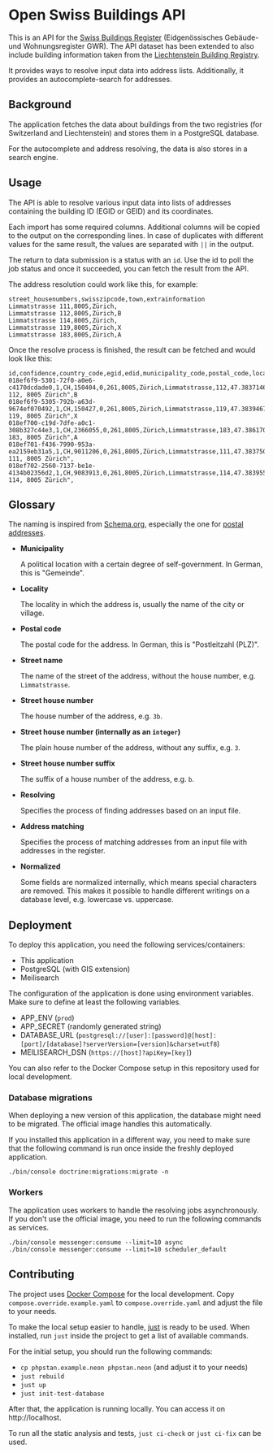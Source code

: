 # Open Swiss Buildings API

This is an API for the [Swiss Buildings Register](https://www.housing-stat.ch/) (Eidgenössisches Gebäude- und Wohnungsregister GWR).
The API dataset has been extended to also include building information taken from the
[Liechtenstein Building Registry](https://www.statistikportal.li/de/erhebungen-register/gebaeude-und-wohnungsregister).

It provides ways to resolve input data into address lists.
Additionally, it provides an autocomplete-search for addresses.

## Background

The application fetches the data about buildings from the two registries (for Switzerland and Liechtenstein) and stores
them in a PostgreSQL database.

For the autocomplete and address resolving, the data is also stores in a search engine.

## Usage

The API is able to resolve various input data into lists of addresses containing the building ID (EGID or GEID) and its coordinates.

Each import has some required columns.
Additional columns will be copied to the output on the corresponding lines.
In case of duplicates with different values for the same result, the values are separated with `||` in the output.

The return to data submission is a status with an `id`. Use the id to poll the job status and once it succeeded, you can
fetch the result from the API.

The address resolution could work like this, for example:

```
street_housenumbers,swisszipcode,town,extrainformation
Limmatstrasse 111,8005,Zürich,
Limmatstrasse 112,8005,Zürich,B
Limmatstrasse 114,8005,Zürich,
Limmatstrasse 119,8005,Zürich,X
Limmatstrasse 183,8005,Zürich,A
```

Once the resolve process is finished, the result can be fetched and would look like this:
```
id,confidence,country_code,egid,edid,municipality_code,postal_code,locality,street_name,street_house_number,latitude,longitude,match_type,original_address,extrainformation
018ef6f9-5301-72f0-a0e6-c4170dcdade0,1,CH,150404,0,261,8005,Zürich,Limmatstrasse,112,47.383714644865,8.5333052733667,exact,"Limmatstrasse 112, 8005 Zürich",B
018ef6f9-5305-792b-a63d-9674ef070492,1,CH,150427,0,261,8005,Zürich,Limmatstrasse,119,47.383946709755,8.5322481218705,exact,"Limmatstrasse 119, 8005 Zürich",X
018ef700-c19d-7dfe-a0c1-308b327c44e3,1,CH,2366055,0,261,8005,Zürich,Limmatstrasse,183,47.386170922358,8.5292387777084,exact,"Limmatstrasse 183, 8005 Zürich",A
018ef701-f436-7990-953a-ea2159eb31a5,1,CH,9011206,0,261,8005,Zürich,Limmatstrasse,111,47.383750821972,8.5325010116967,exact,"Limmatstrasse 111, 8005 Zürich",
018ef702-2560-7137-be1e-4134b02356d2,1,CH,9083913,0,261,8005,Zürich,Limmatstrasse,114,47.383955253925,8.5333727812119,exact,"Limmatstrasse 114, 8005 Zürich",
```

## Glossary

The naming is inspired from [Schema.org](https://schema.org/), especially the one for [postal addresses](https://schema.org/PostalAddress).

* **Municipality**

  A political location with a certain degree of self-government.
  In German, this is "Gemeinde".

* **Locality**

  The locality in which the address is, usually the name of the city or village.

* **Postal code**

  The postal code for the address.
  In German, this is "Postleitzahl (PLZ)".

* **Street name**

  The name of the street of the address, without the house number, e.g. `Limmatstrasse`.

* **Street house number**

  The house number of the address, e.g. `3b`.

* **Street house number (internally as an `integer`)**

  The plain house number of the address, without any suffix, e.g. `3`.

* **Street house number suffix**

  The suffix of a house number of the address, e.g. `b`.

* **Resolving**

  Specifies the process of finding addresses based on an input file.

* **Address matching**

  Specifies the process of matching addresses from an input file with addresses in the register.

* **Normalized**

  Some fields are normalized internally, which means special characters are removed.
  This makes it possible to handle different writings on a database level, e.g. lowercase vs. uppercase.

## Deployment

To deploy this application, you need the following services/containers:
* This application
* PostgreSQL (with GIS extension)
* Meilisearch

The configuration of the application is done using environment variables.
Make sure to define at least the following variables.

* APP_ENV (`prod`)
* APP_SECRET (randomly generated string)
* DATABASE_URL (`postgresql://[user]:[password]@[host]:[port]/[database]?serverVersion=[version]&charset=utf8`)
* MEILISEARCH_DSN (`https://[host]?apiKey=[key]`)

You can also refer to the Docker Compose setup in this repository used for local development.

### Database migrations

When deploying a new version of this application, the database might need to be migrated.
The official image handles this automatically.

If you installed this application in a different way, you need to make sure that the following command
is run once inside the freshly deployed application.

```
./bin/console doctrine:migrations:migrate -n
```

### Workers

The application uses workers to handle the resolving jobs asynchronously.
If you don't use the official image, you need to run the following commands as services.

```
./bin/console messenger:consume --limit=10 async
./bin/console messenger:consume --limit=10 scheduler_default
```

## Contributing

The project uses [Docker Compose](https://docs.docker.com/compose/) for the local development.
Copy `compose.override.example.yaml` to `compose.override.yaml` and adjust the file to your needs.

To make the local setup easier to handle, [just](https://just.systems/man/en/) is ready to be used.
When installed, run `just` inside the project to get a list of available commands.

For the initial setup, you should run the following commands:

* `cp phpstan.example.neon phpstan.neon` (and adjust it to your needs)
* `just rebuild`
* `just up`
* `just init-test-database`

After that, the application is running locally. You can access it on http://localhost.

To run all the static analysis and tests, `just ci-check` or `just ci-fix` can be used.
